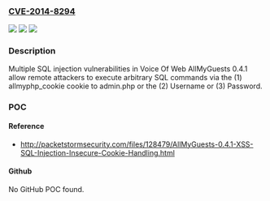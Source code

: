 ### [CVE-2014-8294](https://cve.mitre.org/cgi-bin/cvename.cgi?name=CVE-2014-8294)
![](https://img.shields.io/static/v1?label=Product&message=n%2Fa&color=blue)
![](https://img.shields.io/static/v1?label=Version&message=n%2Fa&color=blue)
![](https://img.shields.io/static/v1?label=Vulnerability&message=n%2Fa&color=brighgreen)

### Description

Multiple SQL injection vulnerabilities in Voice Of Web AllMyGuests 0.4.1 allow remote attackers to execute arbitrary SQL commands via the (1) allmyphp_cookie cookie to admin.php or the (2) Username or (3) Password.

### POC

#### Reference
- http://packetstormsecurity.com/files/128479/AllMyGuests-0.4.1-XSS-SQL-Injection-Insecure-Cookie-Handling.html

#### Github
No GitHub POC found.

